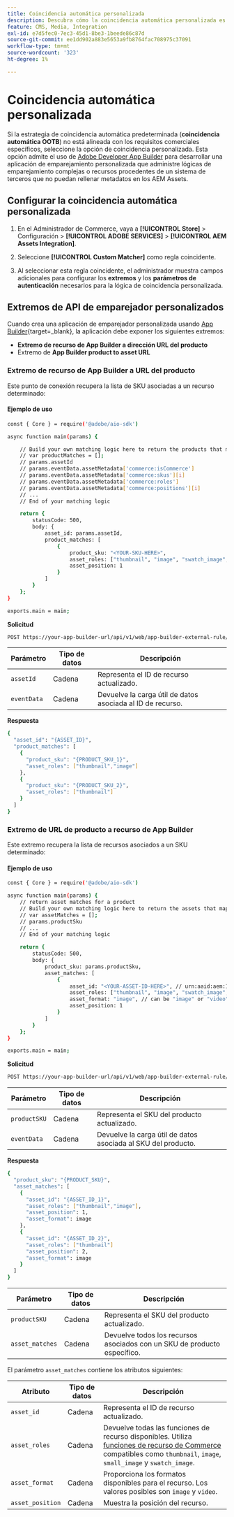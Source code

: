 ```yaml
---
title: Coincidencia automática personalizada
description: Descubra cómo la coincidencia automática personalizada es especialmente útil para los comerciantes con una lógica de coincidencia compleja o para aquellos que dependen de un sistema de terceros que no puede rellenar metadatos en los AEM Assets.
feature: CMS, Media, Integration
exl-id: e7d5fec0-7ec3-45d1-8be3-1beede86c87d
source-git-commit: ee1dd902a883e5653a9fb8764fac708975c37091
workflow-type: tm+mt
source-wordcount: '323'
ht-degree: 1%

---
```


# Coincidencia automática personalizada

Si la estrategia de coincidencia automática predeterminada (**coincidencia automática OOTB**) no está alineada con los requisitos comerciales específicos, seleccione la opción de coincidencia personalizada. Esta opción admite el uso de [Adobe Developer App Builder](https://experienceleague.adobe.com/es/docs/commerce-learn/tutorials/adobe-developer-app-builder/introduction-to-app-builder) para desarrollar una aplicación de emparejamiento personalizada que administre lógicas de emparejamiento complejas o recursos procedentes de un sistema de terceros que no puedan rellenar metadatos en los AEM Assets.

## Configurar la coincidencia automática personalizada

1. En el Administrador de Commerce, vaya a **[!UICONTROL Store]** > Configuración > **[!UICONTROL ADOBE SERVICES]** > **[!UICONTROL AEM Assets Integration]**.

1. Seleccione **[!UICONTROL Custom Matcher]** como regla coincidente.

1. Al seleccionar esta regla coincidente, el administrador muestra campos adicionales para configurar los **extremos** y los **parámetros de autenticación** necesarios para la lógica de coincidencia personalizada.

## Extremos de API de emparejador personalizados

Cuando crea una aplicación de emparejador personalizada usando [App Builder](https://experienceleague.adobe.com/es/docs/commerce-learn/tutorials/adobe-developer-app-builder/introduction-to-app-builder){target=_blank}, la aplicación debe exponer los siguientes extremos:

* **Extremo de recurso de App Builder a dirección URL del producto**
* Extremo de **App Builder product to asset URL**

### Extremo de recurso de App Builder a URL del producto

Este punto de conexión recupera la lista de SKU asociadas a un recurso determinado:

#### Ejemplo de uso

```bash
const { Core } = require('@adobe/aio-sdk')

async function main(params) {

    // Build your own matching logic here to return the products that map to the assetId
    // var productMatches = [];
    // params.assetId
    // params.eventData.assetMetadata['commerce:isCommerce']
    // params.eventData.assetMetadata['commerce:skus'][i]
    // params.eventData.assetMetadata['commerce:roles']
    // params.eventData.assetMetadata['commerce:positions'][i]
    // ...
    // End of your matching logic

    return {
        statusCode: 500,
        body: {
            asset_id: params.assetId,
            product_matches: [
                {
                    product_sku: "<YOUR-SKU-HERE>",
                    asset_roles: ["thumbnail", "image", "swatch_image", "small_image"],
                    asset_position: 1
                }
            ]
        }
    };
}

exports.main = main;
```

**Solicitud**

```bash
POST https://your-app-builder-url/api/v1/web/app-builder-external-rule/asset-to-product
```

| Parámetro | Tipo de datos | Descripción |
| --- | --- | --- |
| `assetId` | Cadena | Representa el ID de recurso actualizado. |
| `eventData` | Cadena | Devuelve la carga útil de datos asociada al ID de recurso. |

**Respuesta**

```bash
{
  "asset_id": "{ASSET_ID}",
  "product_matches": [
    {
      "product_sku": "{PRODUCT_SKU_1}",
      "asset_roles": ["thumbnail","image"]
    },
    {
      "product_sku": "{PRODUCT_SKU_2}",
      "asset_roles": ["thumbnail"]
    }
  ]
}
```

### Extremo de URL de producto a recurso de App Builder

Este extremo recupera la lista de recursos asociados a un SKU determinado:

#### Ejemplo de uso

```bash
const { Core } = require('@adobe/aio-sdk')

async function main(params) {
    // return asset matches for a product
    // Build your own matching logic here to return the assets that map to the productSku
    // var assetMatches = [];
    // params.productSku
    // ...
    // End of your matching logic

    return {
        statusCode: 500,
        body: {
            product_sku: params.productSku,
            asset_matches: [
                {
                    asset_id: "<YOUR-ASSET-ID-HERE>", // urn:aaid:aem:1aa1d5i2-17h8-40a7-a228-e3ur588deee1
                    asset_roles: ["thumbnail", "image", "swatch_image", "small_image"],
                    asset_format: "image", // can be "image" or "video"
                    asset_position: 1
                }
            ]
        }
    };
}

exports.main = main;
```

**Solicitud**

```bash
POST https://your-app-builder-url/api/v1/web/app-builder-external-rule/product-to-asset
```

| Parámetro | Tipo de datos | Descripción |
| --- | --- | --- |
| `productSKU` | Cadena | Representa el SKU del producto actualizado. |
| `eventData` | Cadena | Devuelve la carga útil de datos asociada al SKU del producto. |

**Respuesta**

```bash
{
  "product_sku": "{PRODUCT_SKU}",
  "asset_matches": [
    {
      "asset_id": "{ASSET_ID_1}",
      "asset_roles": ["thumbnail","image"],
      "asset_position": 1,
      "asset_format": image
    },
    {
      "asset_id": "{ASSET_ID_2}",
      "asset_roles": ["thumbnail"]
      "asset_position": 2,
      "asset_format": image     
    }
  ]
}
```

| Parámetro | Tipo de datos | Descripción |
| --- | --- | --- |
| `productSKU` | Cadena | Representa el SKU del producto actualizado. |
| `asset_matches` | Cadena | Devuelve todos los recursos asociados con un SKU de producto específico. |

El parámetro `asset_matches` contiene los atributos siguientes:

| Atributo | Tipo de datos | Descripción |
| --- | --- | --- |
| `asset_id` | Cadena | Representa el ID de recurso actualizado. |
| `asset_roles` | Cadena | Devuelve todas las funciones de recurso disponibles. Utiliza [funciones de recurso de Commerce](https://experienceleague.adobe.com/es/docs/commerce-admin/catalog/products/digital-assets/product-image#image-roles) compatibles como `thumbnail`, `image`, `small_image` y `swatch_image`. |
| `asset_format` | Cadena | Proporciona los formatos disponibles para el recurso. Los valores posibles son `image` y `video`. |
| `asset_position` | Cadena | Muestra la posición del recurso. |

